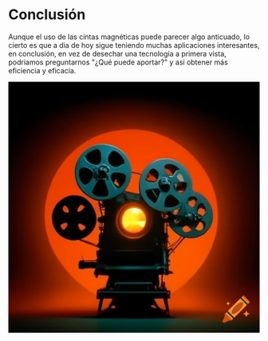 # Conclusión

Aunque el uso de las cintas magnéticas puede parecer algo anticuado, lo cierto es que a dia de hoy sigue teniendo muchas aplicaciones interesantes, en conclusión, en vez de desechar una tecnología a primera vista, podriamos preguntarnos "¿Qué puede aportar?" y asi obtener más eficiencia y eficacia.

![conclusion](img/c7.png)
